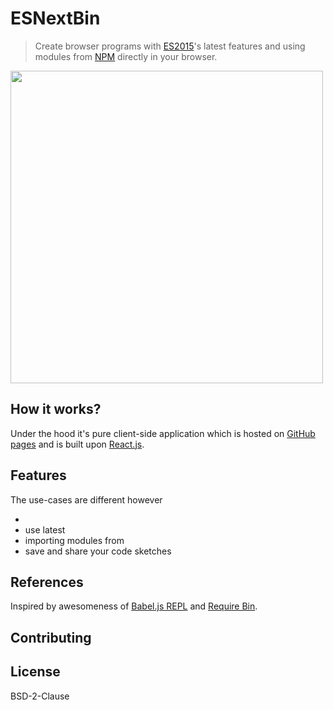 # ESNextBin

> Create browser programs with [ES2015](https://babeljs.io/docs/learn-es2015/)'s latest features and using modules from [NPM](https://www.npmjs.com/) directly in your browser.

[<img src="https://dl.dropboxusercontent.com/u/100463011/esnextbin-beta-demo.gif" width="500" />](http://esnextb.in)

## How it works?

Under the hood it's pure client-side application which is hosted on [GitHub pages](https://pages.github.com/) and is built upon [React.js](https://facebook.github.io/react/).

## Features

The use-cases are different however

-
- use latest 
- importing modules from 
- save and share your code sketches

## References

Inspired by awesomeness of [Babel.js REPL](http://babeljs.io/repl/) and [Require Bin](http://requirebin.com/).

## Contributing

## License

BSD-2-Clause

